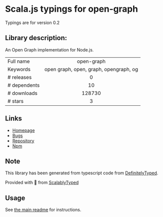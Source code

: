 
# Scala.js typings for open-graph

Typings are for version 0.2

## Library description:
An Open Graph implementation for Node.js.

|                    |                 |
| ------------------ | :-------------: |
| Full name          | open-graph |
| Keywords           | open graph, open, graph, opengraph, og |
| # releases         | 0 |
| # dependents       | 10 |
| # downloads        | 128730 |
| # stars            | 3 |

## Links
- [Homepage](https://github.com/samholmes/node-open-graph)
- [Bugs](https://github.com/samholmes/node-open-graph/issues)
- [Repository](https://github.com/samholmes/node-open-graph)
- [Npm](https://www.npmjs.com/package/open-graph)
    


## Note
This library has been generated from typescript code from [DefinitelyTyped](https://definitelytyped.org).

Provided with :purple_heart: from [ScalablyTyped](https://github.com/oyvindberg/ScalablyTyped)

## Usage
See [the main readme](../../readme.md) for instructions.


